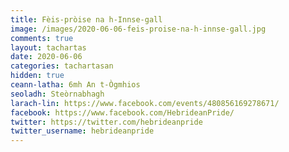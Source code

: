 ```yaml
---
title: Fèis-pròise na h-Innse-gall  
image: /images/2020-06-06-feis-proise-na-h-innse-gall.jpg
comments: true
layout: tachartas
date: 2020-06-06
categories: tachartasan
hidden: true
ceann-latha: 6mh An t-Ògmhios
seoladh: Steòrnabhagh
larach-lin: https://www.facebook.com/events/480856169278671/
facebook: https://www.facebook.com/HebrideanPride/
twitter: https://twitter.com/hebrideanpride
twitter_username: hebrideanpride
---
```


<!--more-->
